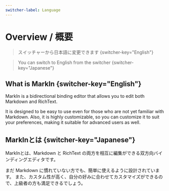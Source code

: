 ```yaml
---
switcher-label: Language
---
```


# Overview / 概要

> スイッチャーから日本語に変更できます {switcher-key="English"}

> You can switch to English from the switcher {switcher-key="Japanese"}

## What is MarkIn {switcher-key="English"}

MarkIn is a bidirectional binding editor that allows you to edit both Markdown and RichText.

It is designed to be easy to use even for those who are not yet familiar with Markdown.
Also, it is highly customizable, so you can customize it to suit your preferences, making it suitable for advanced users as well.

## MarkInとは {switcher-key="Japanese"}

MarkInとは、Markdown と RichText の両方を相互に編集ができる双方向バインディングエディタです。

まだ Markdown に慣れていない方でも、簡単に使えるように設計されています。
また、カスタム性が高く、自分の好みに合わせてカスタマイズができるので、上級者の方も満足できるでしょう。
